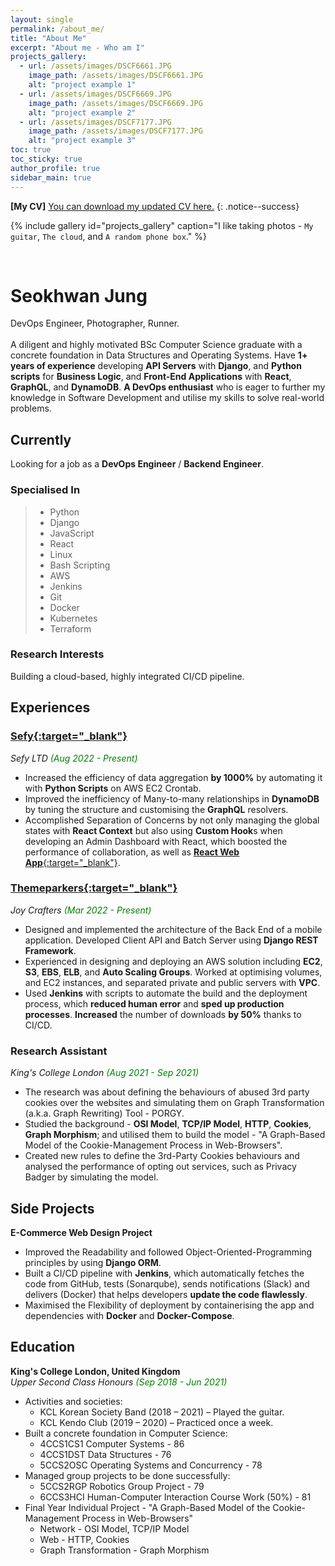 ```yaml
---
layout: single
permalink: /about_me/
title: "About Me"
excerpt: "About me - Who am I"
projects_gallery:
  - url: /assets/images/DSCF6661.JPG
    image_path: /assets/images/DSCF6661.JPG
    alt: "project example 1"
  - url: /assets/images/DSCF6669.JPG
    image_path: /assets/images/DSCF6669.JPG
    alt: "project example 2"
  - url: /assets/images/DSCF7177.JPG
    image_path: /assets/images/DSCF7177.JPG
    alt: "project example 3"
toc: true
toc_sticky: true
author_profile: true
sidebar_main: true
---
```


**[My CV]** [You can download my updated CV here.](/assets/pdfs/Seokhwan_Jung_s_CV.pdf)
{: .notice--success}

{% include gallery id="projects_gallery" caption="I like taking photos - `My guitar`, `The cloud`, and `A random phone box`." %}  
  
<!-- ![My Photo](/assets/images/DSCF7162.JPG){: width="80%" height="80%" .align-left}   -->

<br>

# Seokhwan Jung

DevOps Engineer, Photographer, Runner.  
<br>
A diligent and highly motivated BSc Computer Science graduate with a concrete foundation in Data Structures and Operating Systems. Have **1+ years of experience** developing **API Servers** with **Django**, and **Python scripts** for **Business Logic**, and **Front-End Applications** with **React**, **GraphQL**, and **DynamoDB**. **A DevOps enthusiast** who is eager to further my knowledge in Software Development and utilise my skills to solve real-world problems.

## Currently

Looking for a job as a **DevOps Engineer** / **Backend Engineer**.

### Specialised In

>- Python
>- Django
>- JavaScript
>- React
>- Linux
>- Bash Scripting
>- AWS
>- Jenkins
>- Git
>- Docker
>- Kubernetes
>- Terraform

### Research Interests

Building a cloud-based, highly integrated CI/CD pipeline.

## Experiences

### <span style="text-decoration: underline">[**Sefy**](https://apps.apple.com/gb/app/sefy/id1596826300){:target="_blank"}</span>
*Sefy LTD* <span style="color:green">*(Aug 2022 - Present)*</span>

* Increased the efficiency of data aggregation **by 1000%** by automating it with **Python Scripts** on AWS EC2 Crontab.
* Improved the inefficiency of Many-to-many relationships in **DynamoDB** by tuning the structure and customising the **GraphQL** resolvers.
* Accomplished Separation of Concerns by not only managing the global states with **React Context** but also using **Custom Hook**s when developing an Admin Dashboard with React, which boosted the performance of collaboration, as well as <span style="text-decoration: underline">[**React Web App**](https://undertone.sefy.io/){:target="_blank"}</span>.

### <span style="text-decoration: underline">[**Themeparkers**](https://play.google.com/store/apps/details?id=com.kgeun.themeparkers){:target="_blank"}</span>
*Joy Crafters* <span style="color:green">*(Mar 2022 - Present)*</span>

* Designed and implemented the architecture of the Back End of a mobile application. Developed Client API and Batch Server using **Django REST Framework**.
* Experienced in designing and deploying an AWS solution including **EC2**, **S3**, **EBS**, **ELB**, and **Auto Scaling Groups**. Worked at optimising volumes, and EC2 instances, and separated private and public servers with **VPC**.
* Used **Jenkins** with scripts to automate the build and the deployment process, which **reduced human error** and **sped up production processes**. **Increased** the number of downloads **by 50%** thanks to CI/CD.
   
### **Research Assistant**   
*King's College London* <span style="color:green">*(Aug 2021 - Sep 2021)*</span>

* The research was about defining the behaviours of abused 3rd party cookies over the websites and simulating them on Graph Transformation (a.k.a. Graph Rewriting) Tool - PORGY.
* Studied the background - **OSI Model**, **TCP/IP Model**, **HTTP**, **Cookies**, **Graph Morphism**; and utilised them to build the model - "A Graph-Based Model of the Cookie-Management Process in Web-Browsers".
* Created new rules to define the 3rd-Party Cookies behaviours and analysed the performance of opting out services, such as Privacy Badger by simulating the model.

## Side Projects
**E-Commerce Web Design Project**   
* Improved the Readability and followed Object-Oriented-Programming principles by using **Django ORM**.
* Built a CI/CD pipeline with **Jenkins**, which automatically fetches the code from GitHub, tests (Sonarqube), sends notifications (Slack) and delivers (Docker) that helps developers **update the code flawlessly**.
* Maximised the Flexibility of deployment by containerising the app and dependencies with **Docker** and **Docker-Compose**.

## Education

**King's College London, United Kingdom**  
*Upper Second Class Honours* <span style="color:green">*(Sep 2018 - Jun 2021)*</span>

* Activities and societies:
    - KCL Korean Society Band (2018 – 2021) – Played the guitar.
    - KCL Kendo Club (2019 – 2020) – Practiced once a week.
* Built a concrete foundation in Computer Science:
    - 4CCS1CS1 Computer Systems - 86
    - 4CCS1DST Data Structures - 76
    - 5CCS2OSC Operating Systems and Concurrency - 78
* Managed group projects to be done successfully:
    - 5CCS2RGP Robotics Group Project - 79
    - 6CCS3HCI Human-Computer Interaction Course Work (50%) - 81
* Final Year Individual Project - "A Graph-Based Model of the Cookie-Management Process in Web-Browsers"
    - Network - OSI Model, TCP/IP Model
    - Web - HTTP, Cookies
    - Graph Transformation - Graph Morphism
